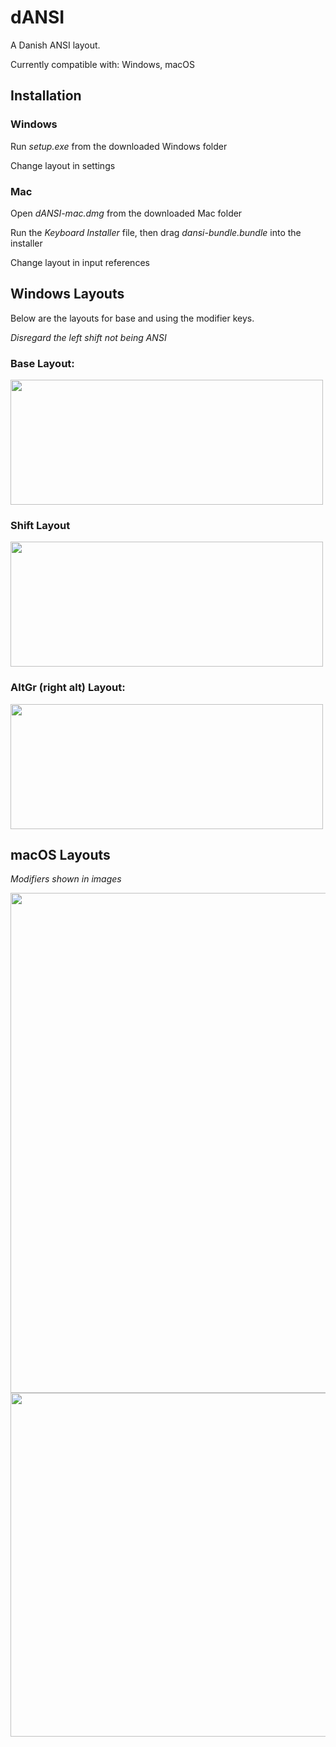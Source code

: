 # dANSI
A Danish ANSI layout. 

Currently compatible with: 
Windows, macOS

## Installation

### Windows
Run *setup.exe* from the downloaded Windows folder

Change layout in settings

### Mac
Open *dANSI-mac.dmg* from the downloaded Mac folder

Run the *Keyboard Installer* file, then drag *dansi-bundle.bundle* into the installer

Change layout in input references

## Windows Layouts
Below are the layouts for base and using the modifier keys.

*Disregard the left shift not being ANSI*

### Base Layout:

<img src="https://user-images.githubusercontent.com/29361526/156890908-c5a114e7-22b6-49c8-8aec-981313b99387.png" width="500" height="200">

### Shift Layout
<img src="https://user-images.githubusercontent.com/29361526/156890933-ece7f967-1501-4643-9e68-79b181db14b2.png" width="500" height="200">

### AltGr (right alt) Layout:
<img src="https://user-images.githubusercontent.com/29361526/159288316-a3c20efc-c0ab-4fd8-9bb0-0ae20e798174.png" width="500" height="200">

## macOS Layouts
*Modifiers shown in images*


<img src="https://user-images.githubusercontent.com/29361526/158370519-e0619265-5fdb-40b9-a38c-9fdff5d07207.png" width="600" height="800">

<img src="https://user-images.githubusercontent.com/29361526/158370530-02259052-452b-4400-a26c-a33aab405ba9.png" width="600" height="550">
